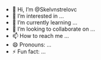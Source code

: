 - 👋 Hi, I’m @Skelvnstrelovc
- 👀 I’m interested in ... 
- 🌱 I’m currently learning ...
- 💞️ I’m looking to collaborate on ...
- 📫 How to reach me ...
- 😄 Pronouns: ...
- ⚡ Fun fact: ...

<!---
Skelvnstrelovc/Skelvnstrelovc is a ✨ special ✨ repository because its `README.md` (this file) appears on your GitHub profile.
You can click the Preview link to take a look at your changes.
--->
